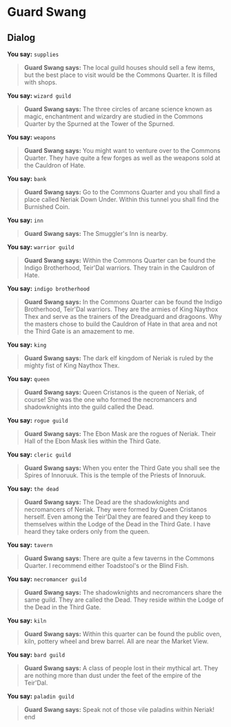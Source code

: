 # Guard Swang


## Dialog

**You say:** `supplies`



>**Guard Swang says:** The local guild houses should sell a few items, but the best place to visit would be the Commons Quarter.  It is filled with shops.

**You say:** `wizard guild`



>**Guard Swang says:** The three circles of arcane science known as magic, enchantment and wizardry are studied in the Commons Quarter by the Spurned at the Tower of the Spurned.

**You say:** `weapons`



>**Guard Swang says:** You might want to venture over to the Commons Quarter.  They have quite a few forges as well as the weapons sold at the Cauldron of Hate.

**You say:** `bank`



>**Guard Swang says:** Go to the Commons Quarter and you shall find a place called Neriak Down Under.  Within this tunnel you shall find the Burnished Coin.

**You say:** `inn`



>**Guard Swang says:** The Smuggler's Inn is nearby.

**You say:** `warrior guild`



>**Guard Swang says:** Within the Commons Quarter can be found the Indigo Brotherhood, Teir'Dal warriors.  They train in the Cauldron of Hate.

**You say:** `indigo brotherhood`



>**Guard Swang says:** In the Commons Quarter can be found the Indigo Brotherhood, Teir'Dal warriors.  They are the armies of King Naythox Thex and serve as the trainers of the Dreadguard and dragoons.  Why the masters chose to build the Cauldron of Hate in that area and not the Third Gate is an amazement to me.

**You say:** `king`



>**Guard Swang says:** The dark elf kingdom of Neriak is ruled by the mighty fist of King Naythox Thex.

**You say:** `queen`



>**Guard Swang says:** Queen Cristanos is the queen of Neriak, of course!  She was the one who formed the necromancers and shadowknights into the guild called the Dead.

**You say:** `rogue guild`



>**Guard Swang says:** The Ebon Mask are the rogues of Neriak.  Their Hall of the Ebon Mask lies within the Third Gate.

**You say:** `cleric guild`



>**Guard Swang says:** When you enter the Third Gate you shall see the Spires of Innoruuk.  This is the temple of the Priests of Innoruuk.

**You say:** `the dead`



>**Guard Swang says:** The Dead are the shadowknights and necromancers of Neriak.  They were formed by Queen Cristanos herself.  Even among the Teir'Dal they are feared and they keep to themselves within the Lodge of the Dead in the Third Gate.  I have heard they take orders only from the queen.

**You say:** `tavern`



>**Guard Swang says:** There are quite a few taverns in the Commons Quarter.  I recommend either Toadstool's or the Blind Fish.

**You say:** `necromancer guild`



>**Guard Swang says:** The shadowknights and necromancers share the same guild.  They are called the Dead.  They reside within the Lodge of the Dead in the Third Gate.

**You say:** `kiln`



>**Guard Swang says:** Within this quarter can be found the public oven, kiln, pottery wheel and brew barrel.  All are near the Market View.

**You say:** `bard guild`



>**Guard Swang says:** A class of people lost in their mythical art.  They are nothing more than dust under the feet of the empire of the Teir'Dal.

**You say:** `paladin guild`



>**Guard Swang says:** Speak not of those vile paladins within Neriak!
end